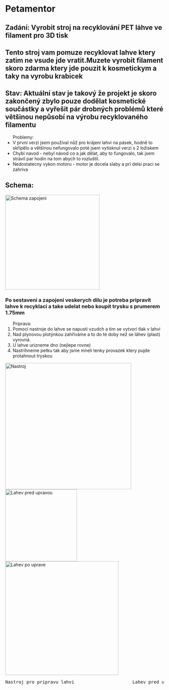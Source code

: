 <h1>Petamentor</h1>
<h2>Zadání: Vyrobit stroj na recyklování PET láhve ve filament pro 3D tisk</h2>
<h2>Tento stroj vam pomuze recyklovat lahve ktery zatim ne vsude jde vratit.Muzete vyrobit filament skoro zdarma ktery jde pouzit k kosmetickym a taky na vyrobu krabicek</h2>

<h2>Stav:
Aktuální stav je takový že projekt je skoro zakončený zbylo pouze dodělat kosmetické
součástky a vyřešit pár drobných problémů které většinou nepůsobí na výrobu recyklovaného
filamentu</h2>

<ul>Problemy: 
  <li>V první verzi jsem používal nůž pro krájení lahvi na pásek, hodně to skřípělo a většinou
nefungovalo poté jsem vytisknul verzi s 2 ložiskem 
  </li>
  <li>
    Chybi navod -
nebyl návod co a jak dělat, aby to fungovalo, tak jsem strávil par hodin na tom abych to
rozluštil.
  </li>
  <li>
    Nedostatecny vykon motoru - motor je docela slaby a pri delsi praci se zahriva
  </li>
</ul>
<h2>Schema: </h2>
<img src="https://github.com/X3ima/Petamentor/assets/168975371/a4a67719-d9e1-447e-b434-974893f5c7dd" alt="Schema zapojeni" width="300px">
<h3>Po sestaveni a zapojeni veskerych dilu je potreba pripravit lahve k recyklaci a take udelat nebo koupit trysku s prumerem 1.75mm</h3>
<ol>Priprava:
  <li>Pomoci nastroje do lahve se napusti vzudch a tim se vytvori tlak v lahvi</li>
  <li>Nad plynovou plotýnkou zahříváme a to do té doby než se láhev (plast) vyrovná.</li>
  <li>U lahve urizneme dno (nejlepe rovne)</li>
  <li>Nastrihneme petku tak aby jsme mneli tenky provazek ktery pujde protahnout tryskou</li>
</ol>
<img src="https://github.com/X3ima/Petamentor/assets/168975371/3785de1a-a406-4298-aa34-41fe7c7e09d7" alt="Nastroj" width="400px"><img src="https://github.com/X3ima/Petamentor/assets/168975371/3c919631-db01-4421-bac0-a4a91f2bfae1" alt="Lahev pred upravou" width="228px"><img src="https://github.com/X3ima/Petamentor/assets/168975371/3a3dd9b5-5050-43f5-b17a-7e5135d471be" alt="Lahev po uprave" width="360px">
<pre>Nastroj pro pripravu lahvi                      Lahev pred upravou           Lahev po upravou</pre>
